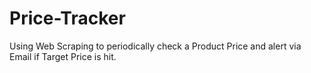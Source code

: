 # Price-Tracker
Using Web Scraping to periodically check a Product Price and alert via Email if Target Price is hit.
